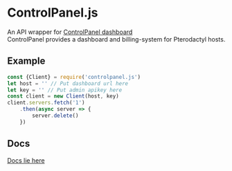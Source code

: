# ControlPanel.js
An API wrapper for [ControlPanel dashboard](https://github.com/ControlPanel-gg/dashboard) <br>
ControlPanel provides a dashboard and billing-system for Pterodactyl hosts.

## Example
```javascript
const {Client} = require('controlpanel.js')
let host = '' // Put dashboard url here
let key = '' // Put admin apikey here
const client = new Client(host, key)
client.servers.fetch('1')
    .then(async server => {
        server.delete()
    })
```
## Docs
[Docs lie here](https://darkguy10.github.io/ControlPanel.js/)